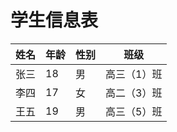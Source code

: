 # 学生信息表

| 姓名 | 年龄 | 性别 | 班级 |
| --- | --- | --- | --- |
| 张三 | 18 | 男 | 高三（1）班 |
| 李四 | 17 | 女 | 高二（3）班 |
| 王五 | 19 | 男 | 高三（5）班 |